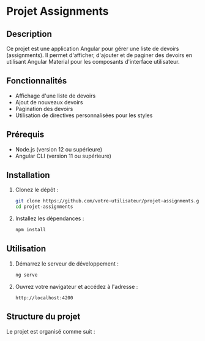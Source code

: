 # Projet Assignments

## Description
Ce projet est une application Angular pour gérer une liste de devoirs (assignments). Il permet d'afficher, d'ajouter et de paginer des devoirs en utilisant Angular Material pour les composants d'interface utilisateur.

## Fonctionnalités
- Affichage d'une liste de devoirs
- Ajout de nouveaux devoirs
- Pagination des devoirs
- Utilisation de directives personnalisées pour les styles

## Prérequis
- Node.js (version 12 ou supérieure)
- Angular CLI (version 11 ou supérieure)

## Installation

1. Clonez le dépôt :
    ```bash
    git clone https://github.com/votre-utilisateur/projet-assignments.git
    cd projet-assignments
    ```

2. Installez les dépendances :
    ```bash
    npm install
    ```

## Utilisation

1. Démarrez le serveur de développement :
    ```bash
    ng serve
    ```

2. Ouvrez votre navigateur et accédez à l'adresse :
    ```
    http://localhost:4200
    ```

## Structure du projet
Le projet est organisé comme suit :
